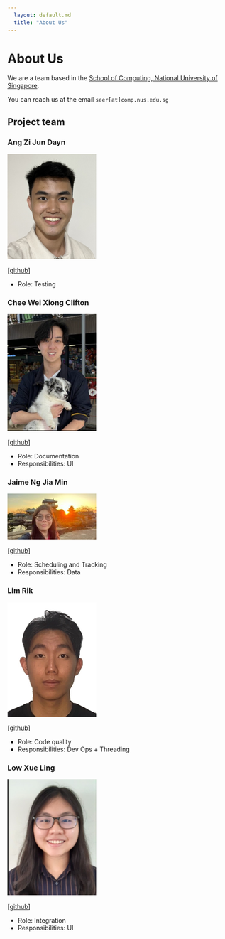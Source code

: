 ```yaml
---
  layout: default.md
  title: "About Us"
---
```


# About Us

We are a team based in the [School of Computing, National University of Singapore](http://www.comp.nus.edu.sg).

You can reach us at the email `seer[at]comp.nus.edu.sg`

## Project team

### Ang Zi Jun Dayn

<img src="images/dayn-1.png" width="200px">

[[github](https://github.com/dayn-1)]

* Role: Testing

### Chee Wei Xiong Clifton

<img src="images/cliftonchee.png" width="200px">

[[github](http://github.com/cliftonchee)]

* Role: Documentation
* Responsibilities: UI

### Jaime Ng Jia Min

<img src="images/thatgirljam.png" width="200px">

[[github](http://github.com/thatgirljam)]

* Role: Scheduling and Tracking
* Responsibilities: Data

### Lim Rik

<img src="images/limrik.png" width="200px">

[[github](http://github.com/limrik)]

* Role: Code quality
* Responsibilities: Dev Ops + Threading

### Low Xue Ling

<img src="images/xuelinglow.png" width="200px">

[[github](http://github.com/xuelinglow)]

* Role: Integration
* Responsibilities: UI
